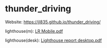 # thunder_driving

Website:
https://jl835.github.io/thunder_driving/

lighthouse(m):
[LR Mobile.pdf](https://github.com/jl835/thunder_driving/files/13506819/LR.Mobile.pdf)



lighthouse(desk):
[Lighthouse report desktop.pdf](https://github.com/jl835/thunder_driving/files/13506823/Lighthouse.report.desktop.pdf)

